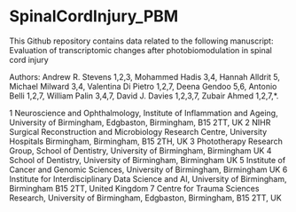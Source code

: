 # SpinalCordInjury_PBM
This Github repository contains data related to the following manuscript: 
Evaluation of transcriptomic changes after photobiomodulation in spinal cord injury

Authors: 
Andrew R. Stevens 1,2,3, 
Mohammed Hadis 3,4, 
Hannah Alldrit 5, 
Michael Milward 3,4, 
Valentina Di Pietro 1,2,7, 
Deena Gendoo 5,6, 
Antonio Belli 1,2,7, 
William Palin 3,4,7, 
David J. Davies 1,2,3,7, 
Zubair Ahmed 1,2,7,*.

1 Neuroscience and Ophthalmology, Institute of Inflammation and Ageing, University of Birmingham, Edgbaston, Birmingham, B15 2TT, UK
2 NIHR Surgical Reconstruction and Microbiology Research Centre, University Hospitals Birmingham, Birmingham, B15 2TH, UK
3 Phototherapy Research Group, School of Dentistry, University of Birmingham, Birmingham UK
4 School of Dentistry, University of Birmingham, Birmingham UK
5 Institute of Cancer and Genomic Sciences, University of Birmingham, Birmingham UK
6 Institute for Interdisciplinary Data Science and AI, University of Birmingham, Birmingham B15 2TT, United Kingdom 
7 Centre for Trauma Sciences Research, University of Birmingham, Edgbaston, Birmingham, B15 2TT, UK
